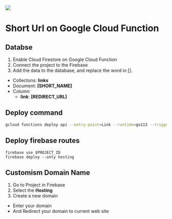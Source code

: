 
![](https://github.com/akiicat/short-url/workflows/Deploy%20to%20Google%20Cloud%20Functions/badge.svg)

# Short Url on Google Cloud Function

## Databse

1. Enable Cloud Firestore on Google Cloud Function
2. Connect the project to the Firebase
3. Add the data to the database, and replace the word in [].
  - Collectons: **links**
  - Document: **[SHORT_NAME]**
  - Column:
    - **link**: **[REDIRECT_URL]**

## Deploy command

```sh
gcloud functions deploy api --entry-point=Link --runtime=go113 --trigger-http
```

## Deploy firebase routes

```shell
firebase use $PROJECT_ID
firebase deploy --only hosting
```

## Customism Domain Name

1. Go to Project in Firebase 
2. Select the **Hosting**
3. Create a new domain
  - Enter your domain
  - And Redirect your domain to current web site

